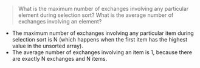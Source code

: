 > What is the maximum number of exchanges involving any particular element
> during selection sort? What is the average number of exchanges involving an
> element?


* The maximum number of exchanges involving any particular item during
  selection sort is N (which happens when the first item has the highest value
  in the unsorted array).
* The average number of exchanges involving an item is 1, because there are
  exactly N exchanges and N items.
